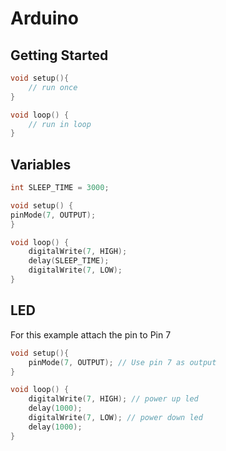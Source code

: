 # Arduino

## Getting Started

```c
void setup(){
    // run once
}

void loop() {
    // run in loop
}
```

## Variables

```c
int SLEEP_TIME = 3000;

void setup() {
pinMode(7, OUTPUT);
}

void loop() {
    digitalWrite(7, HIGH);
    delay(SLEEP_TIME);
    digitalWrite(7, LOW);
}
```

## LED

For this example attach the pin to Pin 7

```c
void setup(){
    pinMode(7, OUTPUT); // Use pin 7 as output
}

void loop() {
    digitalWrite(7, HIGH); // power up led
    delay(1000);
    digitalWrite(7, LOW); // power down led
    delay(1000);
}
```
